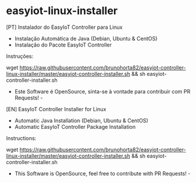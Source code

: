 # easyiot-linux-installer
[PT]
Instalador do EasyIoT Controller para Linux

- Instalação Automática de Java (Debian, Ubuntu & CentOS)
- Instalação do Pacote EasyIoT Controller

Instruções:

wget https://raw.githubusercontent.com/brunohorta82/easyiot-controller-linux-installer/master/easyiot-controller-installer.sh && sh easyiot-controller-installer.sh

- Este Software é OpenSource, sinta-se à vontade para contribuir com PR Requests! -

[EN]
EasyIoT Controller Installer for Linux

- Automatic Java Installation (Debian, Ubuntu & CentOS)
- Automatic EasyIoT Controller Package Installation

Instructions:

wget https://raw.githubusercontent.com/brunohorta82/easyiot-controller-linux-installer/master/easyiot-controller-installer.sh && sh easyiot-controller-installer.sh

- This Software is OpenSource, feel free to contribute with PR Requests! -
